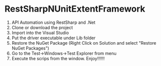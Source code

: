 # RestSharpNUnitExtentFramework
1. API Automation using RestSharp and .Net
2. Clone or download the project
3. Import into the Visual Studio
4. Put the driver executable under Lib folder
5. Restore the NuGet Package (Right Click on Solution and select "Restore NuGet Packages")
6. Go to the Test->Windows->Test Explorer from menu
7. Execute the scrips from the window. Enjoy!!!!!!
